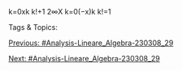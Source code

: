 k=0xk
k!+1
2∞X
k=0(−x)k
k!=1

   Tags & Topics:
   

[Previous: #Analysis-Lineare_Algebra-230308_29](Analysis-Lineare_Algebra-230308_29.md)

[Next: #Analysis-Lineare_Algebra-230308_29](Analysis-Lineare_Algebra-230308_29.md)